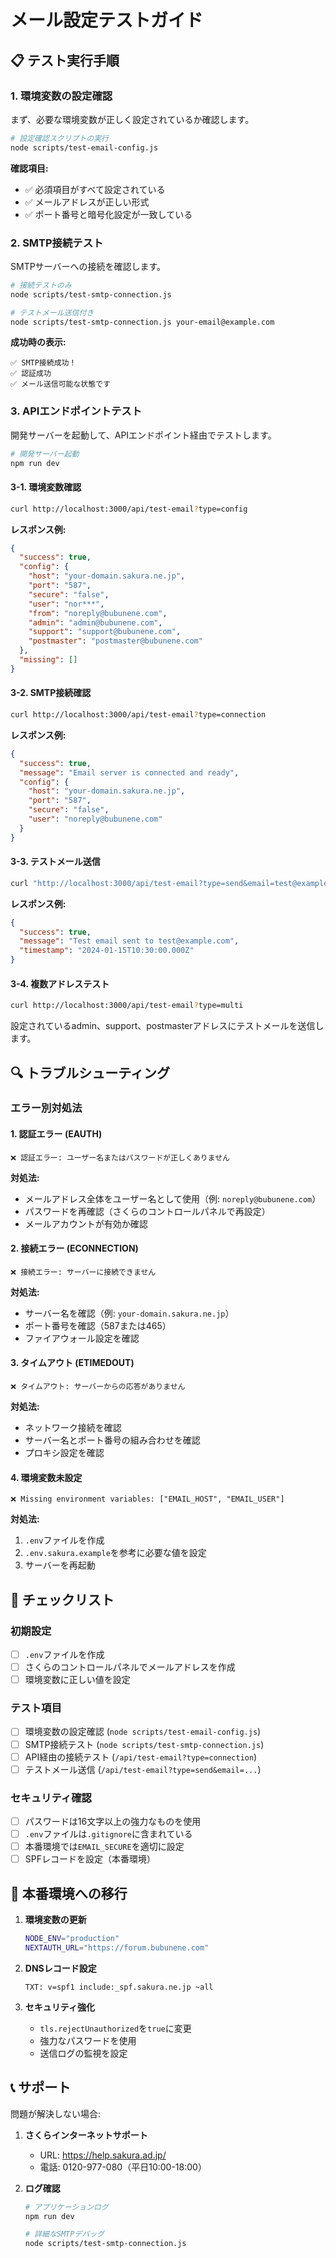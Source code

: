 # メール設定テストガイド

## 📋 テスト実行手順

### 1. 環境変数の設定確認

まず、必要な環境変数が正しく設定されているか確認します。

```bash
# 設定確認スクリプトの実行
node scripts/test-email-config.js
```

**確認項目:**
- ✅ 必須項目がすべて設定されている
- ✅ メールアドレスが正しい形式
- ✅ ポート番号と暗号化設定が一致している

### 2. SMTP接続テスト

SMTPサーバーへの接続を確認します。

```bash
# 接続テストのみ
node scripts/test-smtp-connection.js

# テストメール送信付き
node scripts/test-smtp-connection.js your-email@example.com
```

**成功時の表示:**
```
✅ SMTP接続成功！
✅ 認証成功
✅ メール送信可能な状態です
```

### 3. APIエンドポイントテスト

開発サーバーを起動して、APIエンドポイント経由でテストします。

```bash
# 開発サーバー起動
npm run dev
```

#### 3-1. 環境変数確認
```bash
curl http://localhost:3000/api/test-email?type=config
```

**レスポンス例:**
```json
{
  "success": true,
  "config": {
    "host": "your-domain.sakura.ne.jp",
    "port": "587",
    "secure": "false",
    "user": "nor***",
    "from": "noreply@bubunene.com",
    "admin": "admin@bubunene.com",
    "support": "support@bubunene.com",
    "postmaster": "postmaster@bubunene.com"
  },
  "missing": []
}
```

#### 3-2. SMTP接続確認
```bash
curl http://localhost:3000/api/test-email?type=connection
```

**レスポンス例:**
```json
{
  "success": true,
  "message": "Email server is connected and ready",
  "config": {
    "host": "your-domain.sakura.ne.jp",
    "port": "587",
    "secure": "false",
    "user": "noreply@bubunene.com"
  }
}
```

#### 3-3. テストメール送信
```bash
curl "http://localhost:3000/api/test-email?type=send&email=test@example.com"
```

**レスポンス例:**
```json
{
  "success": true,
  "message": "Test email sent to test@example.com",
  "timestamp": "2024-01-15T10:30:00.000Z"
}
```

#### 3-4. 複数アドレステスト
```bash
curl http://localhost:3000/api/test-email?type=multi
```

設定されているadmin、support、postmasterアドレスにテストメールを送信します。

## 🔍 トラブルシューティング

### エラー別対処法

#### 1. 認証エラー (EAUTH)
```
❌ 認証エラー: ユーザー名またはパスワードが正しくありません
```

**対処法:**
- メールアドレス全体をユーザー名として使用（例: `noreply@bubunene.com`）
- パスワードを再確認（さくらのコントロールパネルで再設定）
- メールアカウントが有効か確認

#### 2. 接続エラー (ECONNECTION)
```
❌ 接続エラー: サーバーに接続できません
```

**対処法:**
- サーバー名を確認（例: `your-domain.sakura.ne.jp`）
- ポート番号を確認（587または465）
- ファイアウォール設定を確認

#### 3. タイムアウト (ETIMEDOUT)
```
❌ タイムアウト: サーバーからの応答がありません
```

**対処法:**
- ネットワーク接続を確認
- サーバー名とポート番号の組み合わせを確認
- プロキシ設定を確認

#### 4. 環境変数未設定
```
❌ Missing environment variables: ["EMAIL_HOST", "EMAIL_USER"]
```

**対処法:**
1. `.env`ファイルを作成
2. `.env.sakura.example`を参考に必要な値を設定
3. サーバーを再起動

## 📝 チェックリスト

### 初期設定
- [ ] `.env`ファイルを作成
- [ ] さくらのコントロールパネルでメールアドレスを作成
- [ ] 環境変数に正しい値を設定

### テスト項目
- [ ] 環境変数の設定確認 (`node scripts/test-email-config.js`)
- [ ] SMTP接続テスト (`node scripts/test-smtp-connection.js`)
- [ ] API経由の接続テスト (`/api/test-email?type=connection`)
- [ ] テストメール送信 (`/api/test-email?type=send&email=...`)

### セキュリティ確認
- [ ] パスワードは16文字以上の強力なものを使用
- [ ] `.env`ファイルは`.gitignore`に含まれている
- [ ] 本番環境では`EMAIL_SECURE`を適切に設定
- [ ] SPFレコードを設定（本番環境）

## 🚀 本番環境への移行

1. **環境変数の更新**
   ```bash
   NODE_ENV="production"
   NEXTAUTH_URL="https://forum.bubunene.com"
   ```

2. **DNSレコード設定**
   ```
   TXT: v=spf1 include:_spf.sakura.ne.jp ~all
   ```

3. **セキュリティ強化**
   - `tls.rejectUnauthorized`を`true`に変更
   - 強力なパスワードを使用
   - 送信ログの監視を設定

## 📞 サポート

問題が解決しない場合:

1. **さくらインターネットサポート**
   - URL: https://help.sakura.ad.jp/
   - 電話: 0120-977-080（平日10:00-18:00）

2. **ログ確認**
   ```bash
   # アプリケーションログ
   npm run dev
   
   # 詳細なSMTPデバッグ
   node scripts/test-smtp-connection.js
   ```